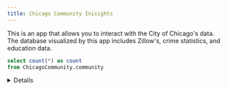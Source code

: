 ```yaml
---
title: Chicago Community Inisights
---
```

This is an app that allows you to interact with the City of Chicago's data. The database visualized by this app includes Zillow's, crime statistics, and education data. 

```sql description
select count(*) as count 
from ChicagoCommunity.community
```

<Details title='About this data'>
This dataset includes <Value data={description} column=count fmt=num0k/> Communities in Chicago from <Value data={description}/>.

    <Details title='Zillow'>
     Information about Zillow's data.
    </Details>
    <Details title='Crime>
    -- Informtation aout crime data.
    </Details>
     <Details title='Education>
     Information about education data.
    </Details>

 </Details>

